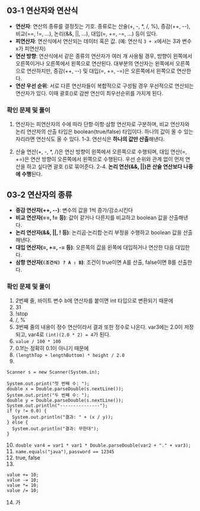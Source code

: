 ## 03-1 연산자와 연산식

- **연산자**: 연산의 종류를 결정짓는 기호. 종류로는 산술(+, -, \*, /, %), 증감(++, --), 비교(==, !=, ...), 논리(&&, ||, ...), 대입(=, +=, -=, ...) 등이 있다.
- **피연산자**: 연산식에서 연산되는 데이터 혹은 값. (예: 연산식 `3 + x`에서는 3과 변수 x가 피연산자)
- **연산 방향**: 연산식에서 같은 종류의 연산자가 여러 개 사용될 경우, 방향이 왼쪽에서 오른쪽이거나 오른쪽에서 왼쪽으로 연산된다. 대부분의 연산자는 왼쪽에서 오른쪽으로 연산하지만, 증감(++, --) 및 대입(=, +=, -=)은 오른쪽에서 왼쪽으로 연산한다.
- **연산 우선 순위**: 서로 다른 연산자들이 복합적으로 구성될 경우 우선적으로 연산되는 연산자가 있다. 이때 괄호()로 감싼 연산이 최우선순위를 가지게 된다.

### 확인 문제 및 풀이

1. 연산자는 피연산자의 수에 따라 단항·이항·삼항 연산자로 구분하며, 비교 연산자와 논리 연산자의 산출 타입은 boolean(true/false) 타입이다. 하나의 값이 올 수 있는 자리라면 연산식도 올 수 있다.
   1-3. 연산식은 **하나의 값만 산출**해낸다.

2. 산술 연산(+, -, \*, /)은 연산 방향이 왼쪽에서 오른쪽으로 수행되며, 대입 연산(=, +=)은 연산 방향이 오른쪽에서 왼쪽으로 수행된다. 우선 순위와 관계 없이 먼저 연산을 하고 싶다면 괄호 ()로 묶어준다.
   2-4. **논리 연산(&&, ||)은 산술 연산보다 나중에 수행**된다.

## 03-2 연산자의 종류

- **증감 연산자(++, --)**: 변수의 값을 1씩 증가/감소시킨다
- **비교 연산자(==, != 등)**: 값이 같거나 다른지를 비교하고 boolean 값을 산출해낸다.
- **논리 연산자(&&, ||, ! 등)**: 논리곱·논리합·논리 부정을 수행하고 boolean 값을 산출해낸다.
- **대입 연산자(=, +=, -= 등)**: 오른쪽의 값을 왼쪽에 대입하거나 연산한 다음 대입한다.
- **삼항 연산자(`(조건식) ? A : B`)**: 조건이 true이면 A를 산출, false이면 B를 산출한다.

### 확인 문제 및 풀이

1. 2번째 줄, 바이트 변수 b에 연산자를 붙이면 int 타입으로 변환되기 때문에
2. 31
3. !stop
4. /, %
5. 3번째 줄의 내용이 정수 연산이라서 결과 또한 정수로 나온다. var3에는 2.0이 저장되고, var4로 `(int)(2.0 * 2) = 4`가 된다.
6. `value / 100 * 100`
7. 0.1f는 정확히 0.1이 아니기 때문에
8. `(lengthTop + lengthBottom) * height / 2.0`
9.

```
Scanner s = new Scanner(System.in);

System.out.print("첫 번째 수: ");
double x = Double.parseDouble(s.nextLine());
System.out.print("두 번째 수: ");
double y = Double.parseDouble(s.nextLine());
System.out.println("---------------");
if (y != 0.0) {
  System.out.println("결과: " + (x / y));
} else {
  System.out.println("결과: 무한대");
}
```

10. `double var4 = var1 * var1 * Double.parseDouble(var2 + "." + var3);`
11. `name.equals("java")`, `password == 12345`
12. true, false
13.

```
value += 10;
value -= 10;
value *= 10;
value /= 10;
```

14. 가
